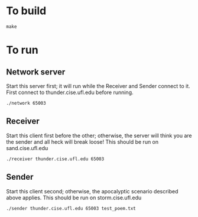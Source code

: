 To build
========

```
make
```

To run
======

Network server
--------------

Start this server first; it will run while the Receiver and Sender connect to it.
First connect to thunder.cise.ufl.edu before running.

```
./network 65003
```

Receiver
--------

Start this client first before the other; otherwise, the server will think you are the sender and all heck will break loose!
This should be run on sand.cise.ufl.edu

```
./receiver thunder.cise.ufl.edu 65003
```

Sender
--------

Start this client second; otherwise, the apocalyptic scenario described above applies.
This should be run on storm.cise.ufl.edu
```
./sender thunder.cise.ufl.edu 65003 test_poem.txt
```

